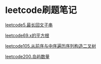 # leetcode刷题笔记
[leetcode5.最长回文子串](https://github.com/0xlyc/leetcode/blob/master/%E6%9C%80%E9%95%BF%E5%9B%9E%E6%96%87%E5%AD%90%E4%B8%B2.md)

[leetcode69.x的平方根](https://github.com/0xlyc/leetcode/blob/master/x%E7%9A%84%E5%B9%B3%E6%96%B9%E6%A0%B9.md)

[leetcode105.从前序与中序遍历序列构造二叉树](https://github.com/0xlyc/leetcode/blob/master/%E4%BB%8E%E5%89%8D%E5%BA%8F%E4%B8%8E%E4%B8%AD%E5%BA%8F%E9%81%8D%E5%8E%86%E5%BA%8F%E5%88%97%E6%9E%84%E9%80%A0%E4%BA%8C%E5%8F%89%E6%A0%91.md)

[leetcode200.岛屿数量](https://github.com/0xlyc/leetcode/blob/master/%E5%B2%9B%E5%B1%BF%E6%95%B0%E9%87%8F.md)
